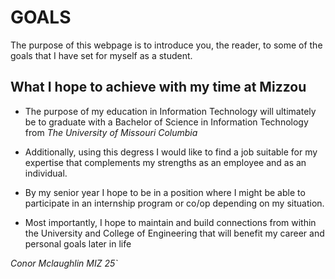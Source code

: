 # GOALS

The purpose of this webpage is to introduce you, the reader, to some of the goals that I have set for myself as a student.

## What I hope to achieve with my time at Mizzou
- The purpose of my education in Information Technology will ultimately be to graduate with a Bachelor of Science in Information Technology from *The University of Missouri Columbia*

- Additionally, using this degress I would like to find a job suitable for my expertise that complements my strengths as an employee and as an individual. 
- By my senior year I hope to be in a position where I might be able to participate in an internship program or co/op depending on my situation.
- Most importantly, I hope to maintain and build connections from within the University and College of Engineering that will benefit my career and personal goals later in life

*Conor Mclaughlin MIZ 25`*
